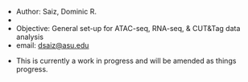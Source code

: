 - Author: Saiz, Dominic R.
- 
- Objective: General set-up for ATAC-seq, RNA-seq, & CUT&Tag data analysis
- email: dsaiz@asu.edu
* This is currently a work in progress and will be amended as things progress.
<!---
ziasimermod/ziasimermod is a ✨ special ✨ repository because its `README.md` (this file) appears on your GitHub profile.
You can click the Preview link to take a look at your changes.
--->
